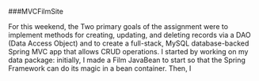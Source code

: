 ###MVCFilmSite

<p>For this weekend, the Two primary goals of the assignment were to implement methods for creating, updating, and deleting records via a DAO (Data Access Object) and to create a full-stack, MySQL database-backed Spring MVC app that allows CRUD operations. I started by working on my data package: initially, I made a Film JavaBean to start so that the  Spring Framework can do its magic in a bean container. Then, I  </p>
